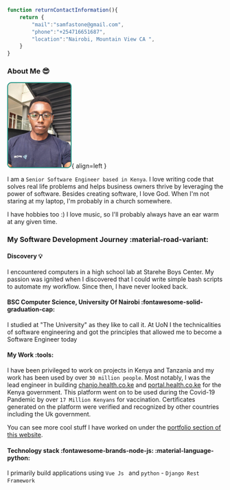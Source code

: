 ```js
function returnContactInformation(){ 
    return {
        "mail":"samfastone@gmail.com",
        "phone":"+254716651687",
        "location":"Nairobi, Mountain View CA ",
    }
}
```
### About Me :sunglasses:
![Image title](./assets/portrait-photo-samuel.png){ align=left }

I am a `Senior Software Engineer based in Kenya`. I love writing code that solves real life problems and helps business owners thrive by leveraging the power of software.  Besides creating software, I love God. When I'm not staring at my laptop, I'm probably in a church somewhere. 

I have hobbies too :) I love music, so I'll probably always have an ear warm at any given time.




### My Software Development Journey :material-road-variant:
#### Discovery :bulb:
I encountered computers in a high school lab at Starehe Boys Center. My passion was ignited when I discovered that I could write simple bash scripts to automate my workflow. Since then, I have never looked back. 

#### BSC Computer Science, University Of Nairobi :fontawesome-solid-graduation-cap:
I studied at "The University" as they like to call it. At UoN I the technicalities of software engineering and got the principles that allowed me to become a Software Engineer today


#### My Work :tools:
I have been privileged  to work on projects in Kenya and Tanzania and my work has been used by over `30 million people`. Most notably, I was the lead engineer in building [chanjo.health.co.ke](https://chanjo.health.co.ke/) and [portal.health.co.ke](https://portal.health.co.ke) for the Kenya government. This platform went on to be used during the Covid-19 Pandemic by over `17 Million Kenyans` for vaccination. Certificates generated on the platform were verified and recognized by other countries including the Uk government.

You can see more cool stuff I have worked on under the [portfolio section of this website](sections/portfolio/software-development-portfolio.md).


#### Technology stack :fontawesome-brands-node-js: :material-language-python:
I primarily build applications using `Vue Js ` and `python` - `Django Rest Framework`

